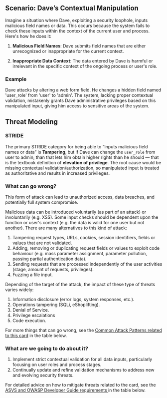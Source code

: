 ## Scenario: Dave’s Contextual Manipulation

Imagine a situation where Dave, exploiting a security loophole, inputs malicious field names or data. This occurs because the system fails to check these inputs within the context of the current user and process. Here's how he does it:

1. **Malicious Field Names**: Dave submits field names that are either unrecognized or inappropriate for the current context.

2. **Inappropriate Data Context**: The data entered by Dave is harmful or irrelevant in the specific context of the ongoing process or user's role.

### Example

Dave attacks by altering a web form field. He changes a hidden field named 'user_role' from 'user' to 'admin'. The system, lacking proper contextual validation, mistakenly grants Dave administrative privileges based on this manipulated input, giving him access to sensitive areas of the system.

## Threat Modeling

### STRIDE

The primary STRIDE category for being able to “inputs malicious field names or data” is **Tampering**, but if Dave can change the `user_role` from user to admin, than that lets him obtain higher rights than he should — that is the textbook definition of **elevation of privilege**. The root cause would be missing contextual validation/authorization, so manipulated input is treated as authoritative and results in increased privileges.

### What can go wrong?

This form of attack can lead to unauthorized access, data breaches, and potentially full system compromise.

Malicious data can be introduced voluntarily (as part of an attack) or involuntarily (e.g. XSS). Some input checks should be dependent upon the function or user's context (e.g. the data is valid for one user but not another). There are many alternatives to this kind of attack:

1. Tampering request types, URLs, cookies, session identifiers, fields or values that are not validated.
2. Adding, removing or duplicating request fields or values to exploit code behaviour (e.g. mass parameter assignment, parameter pollution, passing partial authentication data).
3. Sending requests that are processed independently of the user activities (stage, amount of requests, privileges).
4. Fuzzing a file input.

Depending of the target of the attack, the impact of these type of threats varies widely:

1. Information disclosure (error logs, system responses, etc.).
2. Operations tampering (SQLi, eShoplifting).
3. Denial of Service.
4. Privilege escalations
5. Code execution.

For more things that can go wrong, see the [Common Attack Patterns related to this card](#mapping 'Common Attack Patterns related to this card [internal]') in the table below.

### What are we going to do about it?

1. Implement strict contextual validation for all data inputs, particularly focusing on user roles and process stages.
2. Continually update and refine validation mechanisms to address new and evolving security threats.

For detailed advice on how to mitigate threats related to the card, see the [ASVS and OWASP Developer Guide requirements ](#mapping 'ASVS and OWASP Developer Guide requirements [internal]') in the table below.
